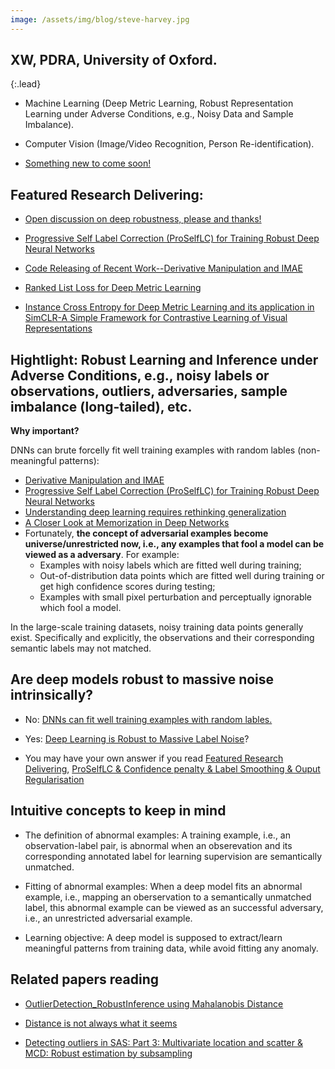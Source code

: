 ```yaml
---
image: /assets/img/blog/steve-harvey.jpg
---
```






## XW, PDRA, University of Oxford. 
{:.lead}

* Machine Learning (Deep Metric Learning, Robust Representation Learning under Adverse
Conditions, e.g., Noisy Data and Sample Imbalance). 

* Computer Vision (Image/Video Recognition, Person Re-identification). 

* [Something new to come soon!]()

<!--* [What am I working on now? Discussions are Welcome!](../blogs/2020-02-21-learn-bayesian-DL/#what-am-i-working-on-now-discussions-are-welcome) -->



## Featured Research Delivering: 

* [Open discussion on deep robustness, please and thanks!](https://www.reddit.com/r/MachineLearning/comments/hjlayq/r_open_discussion_on_deep_robustness_please/)

* [Progressive Self Label Correction (ProSelfLC) for Training Robust Deep Neural Networks](../blogs/2020-06-07-Progressive-self-label-correction)

* [Code Releasing of Recent Work--Derivative Manipulation and IMAE](../blogs/2020-06-14-code-releasing)


* [Ranked List Loss for Deep Metric Learning](https://arxiv.org/pdf/1903.03238.pdf)


* [Instance Cross Entropy for Deep Metric Learning and its application in SimCLR-A Simple Framework for Contrastive Learning of Visual Representations](https://www.reddit.com/r/MachineLearning/comments/f4x1sh/r_instance_cross_entropy_for_deep_metric_learning/?utm_content=post&utm_medium=twitter&utm_source=share&utm_name=submit&utm_term=t3_f4x1sh)

## Hightlight: Robust Learning and Inference under Adverse Conditions, e.g., noisy labels or observations, outliers, adversaries, sample imbalance (long-tailed), etc. 

**Why important?**

DNNs can brute forcelly fit well training examples with random lables (non-meaningful patterns): 
* [Derivative Manipulation and IMAE](../blogs/2020-06-14-code-releasing)
* [Progressive Self Label Correction (ProSelfLC) for Training Robust Deep Neural Networks](../blogs/2020-06-07-Progressive-self-label-correction)
* [Understanding deep learning requires rethinking generalization](https://openreview.net/pdf?id=Sy8gdB9xx)
* [A Closer Look at Memorization in Deep Networks](https://arxiv.org/pdf/1706.05394.pdf)
* Fortunately, **the concept of adversarial examples become universe/unrestricted now, i.e., any examples that fool a model can be viewed as a adversary**. For example:
    * Examples with noisy labels which are fitted well during training;
    * Out-of-distribution data points which are fitted well during training or get high confidence scores during testing;
    * Examples with small pixel perturbation and perceptually ignorable which fool a model.

In the large-scale training datasets, noisy training data points generally exist. Specifically and explicitly, the observations and their corresponding semantic labels may not matched. 








##  Are deep models robust to massive noise intrinsically?

* No: [DNNs can fit well training examples with random lables.](https://arxiv.org/abs/1611.03530)
* Yes: [Deep Learning is Robust to Massive Label Noise](https://arxiv.org/abs/1705.10694)?

* You may have your own answer if you read [Featured Research Delivering](#featured-research-delivering),   [ProSelfLC & Confidence penalty & Label Smoothing & Ouput Regularisation](../blogs/2020-06-07-Progressive-self-label-correction)



## Intuitive concepts to keep in mind

* The definition of abnormal examples: A training example, i.e., an observation-label pair, is abnormal when an obserevation and its corresponding annotated label for learning supervision are semantically unmatched. 

* Fitting of abnormal examples: When a deep model fits an abnormal example, i.e., mapping an oberservation to a semantically unmatched label, this abnormal example can be viewed as an successful adversary, i.e., an unrestricted adversarial example. 

* Learning objective: A deep model is supposed to extract/learn meaningful patterns from training data, while avoid fitting any anomaly. 


## Related papers reading 
* [OutlierDetection_RobustInference using Mahalanobis Distance](https://github.com.cnpmjs.org/XinshaoAmosWang/DerivativeManipulation/blob/master/OutlierDetection_RobustInference.pptx.pdf)

* [Distance is not always what it seems](https://blogs.sas.com/content/iml/2012/02/15/what-is-mahalanobis-distance.html)

* [Detecting outliers in SAS: Part 3: Multivariate location and scatter & MCD: Robust estimation by subsampling](https://blogs.sas.com/content/iml/2012/02/02/detecting-outliers-in-sas-part-3-multivariate-location-and-scatter.html)


<!--
## Linkedin Profile

<div class="LI-profile-badge"  data-version="v1" data-size="medium" data-locale="en_US" data-type="horizontal" data-theme="dark" data-vanity="xinshaowang">

<a class="LI-simple-link" href='https://uk.linkedin.com/in/xinshaowang?trk=profile-badge'>Xinshao Wang, PDRA, University of Oxford. </a>

</div>


## Twitter

<blockquote class="twitter-tweet"><p lang="en" dir="ltr">Featured Research Delivering<a href="https://t.co/R6VwNzNFj9">https://t.co/R6VwNzNFj9</a><br>Please kindly share and comments, many thanks. <a href="https://twitter.com/hashtag/RobustLearning?src=hash&amp;ref_src=twsrc%5Etfw">#RobustLearning</a> <a href="https://twitter.com/hashtag/RobustOptimisation?src=hash&amp;ref_src=twsrc%5Etfw">#RobustOptimisation</a><a href="https://twitter.com/hashtag/Entropy?src=hash&amp;ref_src=twsrc%5Etfw">#Entropy</a> <a href="https://twitter.com/hashtag/Confidence?src=hash&amp;ref_src=twsrc%5Etfw">#Confidence</a> <a href="https://twitter.com/hashtag/LearningDynamics?src=hash&amp;ref_src=twsrc%5Etfw">#LearningDynamics</a> <a href="https://twitter.com/hashtag/ML?src=hash&amp;ref_src=twsrc%5Etfw">#ML</a> <a href="https://twitter.com/hashtag/DL?src=hash&amp;ref_src=twsrc%5Etfw">#DL</a><a href="https://twitter.com/CVPRConf?ref_src=twsrc%5Etfw">@CVPRConf</a> <a href="https://twitter.com/RealAAAI?ref_src=twsrc%5Etfw">@RealAAAI</a> <a href="https://twitter.com/icmlconf?ref_src=twsrc%5Etfw">@icmlconf</a> <a href="https://twitter.com/iclr_conf?ref_src=twsrc%5Etfw">@iclr_conf</a> <a href="https://twitter.com/NeurIPSConf?ref_src=twsrc%5Etfw">@NeurIPSConf</a> <a href="https://t.co/7aw5KcW4TR">pic.twitter.com/7aw5KcW4TR</a></p>&mdash; Amos (@amos_xwang) <a href="https://twitter.com/amos_xwang/status/1279378803136004097?ref_src=twsrc%5Etfw">July 4, 2020</a></blockquote> <script async src="https://platform.twitter.com/widgets.js" charset="utf-8"></script>


-->